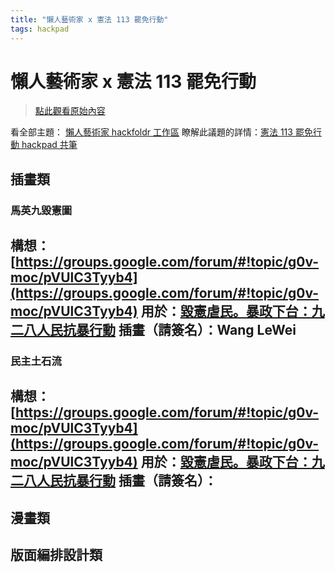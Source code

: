```yaml
---
title: "懶人藝術家 x 憲法 113 罷免行動"
tags: hackpad
---
```


# 懶人藝術家 x 憲法 113 罷免行動

> [點此觀看原始內容](https://g0v.hackpad.tw/iKUvE1GN17L)

看全部主題： [懶人藝術家 hackfoldr 工作區](http://hack.g0v.tw/lazy-artist)
瞭解此議題的詳情：[憲法 113 罷免行動 hackpad 共筆](https://hackpad.com/J8httBQHSOd)


## 插畫類


### 馬英九毀憲圖

構想：[https://groups.google.com/forum/#!topic/g0v-moc/pVUlC3Tyyb4](https://groups.google.com/forum/#!topic/g0v-moc/pVUlC3Tyyb4)
用於：[毀憲虐民。暴政下台：九二八人民抗暴行動](https://www.facebook.com/events/164919713713617/)
插畫（請簽名）：Wang LeWei
-

### 民主土石流

構想：[https://groups.google.com/forum/#!topic/g0v-moc/pVUlC3Tyyb4](https://groups.google.com/forum/#!topic/g0v-moc/pVUlC3Tyyb4)
用於：[毀憲虐民。暴政下台：九二八人民抗暴行動](https://www.facebook.com/events/164919713713617/)
插畫（請簽名）：
-


## 漫畫類







## 版面編排設計類



